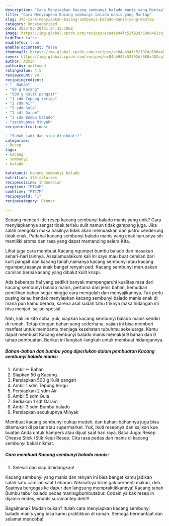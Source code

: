 ```yaml
---
description: "Cara Menyiapkan Kacang sembunyi balado manis yang Mantap"
title: "Cara Menyiapkan Kacang sembunyi balado manis yang Mantap"
slug: 343-cara-menyiapkan-kacang-sembunyi-balado-manis-yang-mantap
category: Uncategorized
date: 2023-03-20T21:24:35.196Z
image: https://img-global.cpcdn.com/recipes/ec84ab94fc52f92d/680x482cq70/kacang-sembunyi-balado-manis-foto-resep-utama.jpg
hideToc: false
enableToc: true
enableTocContent: false
thumbnail: https://img-global.cpcdn.com/recipes/ec84ab94fc52f92d/680x482cq70/kacang-sembunyi-balado-manis-foto-resep-utama.jpg
cover: https://img-global.cpcdn.com/recipes/ec84ab94fc52f92d/680x482cq70/kacang-sembunyi-balado-manis-foto-resep-utama.jpg
author: Admin
authorAv: notfound
ratingvalue: 4.5
reviewcount: 24
recipeingredient:
- "  Bahan"
- "50 g Kacang"
- "500 g Kulit pangsit"
- "1 sdm Tepung terigu"
- "2 sdm Air"
- "5 sdm Gula"
- "1 sdt Garam"
- "3 sdm Bumbu balado"
- "secukupnya Minyak"
recipeinstructions:

- "Sudah jadi dan siap dinikmati!"
categories:
- Resep
tags:
- kacang
- sembunyi
- balado

katakunci: kacang sembunyi balado 
nutrition: 176 calories
recipecuisine: Indonesian
preptime: "PT24M"
cooktime: "PT47M"
recipeyield: "1"
recipecategory: Dinner

---
```





Sedang mencari ide resep kacang sembunyi balado manis yang unik? Cara menyiapkannya sangat tidak terlalu sulit namun tidak gampang juga. Jika salah mengolah maka hasilnya tidak akan memuaskan dan justru cenderung tidak enak. Padahal kacang sembunyi balado manis yang enak harusnya sih memiliki aroma dan rasa yang dapat memancing selera Kita.





Lihat juga cara membuat Kacang ngumpet bumbu balado dan masakan sehari-hari lainnya. Assalamualaikum kali ini saya mau buat cemilan dari kulit pangsit dan kacang tanah,namanya kacang sembunyi atau kacang ngumpet.rasanya enak banget renyah ped. Kacang sembunyi merupakan camilan berisi kacang yang dibalut kulit krispi.

Ada beberapa hal yang sedikit banyak mempengaruhi kualitas rasa dari kacang sembunyi balado manis, pertama dari jenis bahan, kemudian pemilihan bahan segar hingga cara mengolah dan menyajikannya. Tak perlu pusing kalau hendak menyiapkan kacang sembunyi balado manis enak di mana pun kamu berada, karena asal sudah tahu triknya maka hidangan ini bisa menjadi sajian spesial.






Nah, kali ini kita coba, yuk, siapkan kacang sembunyi balado manis sendiri di rumah. Tetap dengan bahan yang sederhana, sajian ini bisa memberi manfaat untuk membantu menjaga kesehatan tubuhmu sekeluarga. Kamu dapat membuat Kacang sembunyi balado manis memakai 9 bahan dan 0 tahap pembuatan. Berikut ini langkah-langkah untuk membuat hidangannya.

<!--inarticleads1-->

##### Bahan-bahan dan bumbu yang diperlukan dalam pembuatan Kacang sembunyi balado manis:

1. Ambil  ✏ Bahan
1. Siapkan 50 g Kacang
1. Persiapkan 500 g Kulit pangsit
1. Ambil 1 sdm Tepung terigu
1. Persiapkan 2 sdm Air
1. Ambil 5 sdm Gula
1. Sediakan 1 sdt Garam
1. Ambil 3 sdm Bumbu balado
1. Persiapkan secukupnya Minyak


Membuat kacang sembunyi cukup mudah, dan bahan-bahannya juga bisa ditemukan di pasar atau supermarket. Yuk, ikuti resepnya dan sajikan kue buatan Anda untuk hampers atau dijual saat hari raya. Baca Juga: Resep Cheese Stick (Stik Keju) Resep. Cita rasa pedas dan manis di kacang sembunyi bakal nikmat. 

<!--inarticleads2-->

##### Cara membuat Kacang sembunyi balado manis:


1. Selesai dan siap dihidangkan!

Kacang sembunyi yang manis dan renyah ini bisa banget kamu jadikan salah satu camilan saat Lebaran. Nikmatnya bikin gak berhenti makan, deh. Saatnya bergegas ke dapur dan langsung mempraktikkannya! Kacang tanah Bumbu tabur balado pedas manis@bumbutabur. Cobain ya kak resep in dijamin endes, endols suramantep deh!!! 

Bagaimana? Mudah bukan? Itulah cara menyiapkan kacang sembunyi balado manis yang bisa kamu praktikkan di rumah. Semoga bermanfaat dan selamat mencoba!

